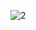 ![2](https://github.com/cyber-robot1/Mastering-4-critical-SKILLS-using-CPP-17-course/assets/76911827/34497c35-b880-4319-a9e9-55d6f31adb3c)
